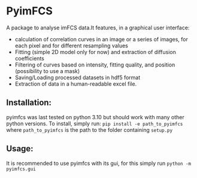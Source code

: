 PyimFCS
=======

A package to analyse imFCS data.It features, in a graphical user interface:
- calculation of correlation curves in an image or a series of images, for each pixel and for different resampling values
- Fitting (simple 2D model only for now) and extraction of diffusion coefficients
- Filtering of curves based on intensity, fitting quality, and position (possibility to use a mask)
- Saving/Loading processed datasets in hdf5 format
- Extraction of data in a human-readable excel file.

Installation:
-------------
pyimfcs was last tested on python 3.10 but should work with many other python versions. To install, simply run:
`pip install -e path_to_pyimfcs`
where `path_to_pyimfcs` is the path to the folder containing `setup.py`

Usage:
------
It is recommended to use pyimfcs with its gui, for this simply run
`python -m pyimfcs.gui`
